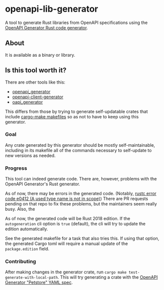 # openapi-lib-generator

A tool to generate Rust libraries from OpenAPI specifications using the [OpenAPI Generator Rust code generator](https://openapi-generator.tech/docs/generators/rust/).

## About
It is available as a binary or library.

## Is this tool worth it?
There are other tools like this:

- [openapi_generator](https://crates.io/crates/openapi_generator)
- [openapi-client-generator](https://crates.io/crates/openapi-client-generator)
- [oapi_generator](https://crates.io/crates/oapi_generator) 

This differs from those by trying to generate self-updatable crates that include [cargo-make makefiles](https://github.com/sagiegurari/cargo-make) so as not to have to keep using this generator. 

### Goal
Any crate generated by this generator should be mostly self-maintainable, including in its makefile all of the commands necessary to self-update to new versions as needed.

### Progress

This tool can indeed generate code. There are, however, problems with the OpenAPI Generator's Rust generator.

As of now, there may be errors in the generated code. (Notably, [rustc error code e0412 (A used type name is not in scope)](https://doc.rust-lang.org/error_codes/E0412.html)) There are PR requests pending on that repo to fix these problems, but the maintainers seem really busy. Also, the 

As of now, the generated code will be Rust 2018 edition. If the `autogeneration` cli option is `true` (default), the cli will try to update the edition automatically. 

See the generated makefile for a task that also tries this. If using that option, the generated Cargo toml will require a manual update of the `package.edition` field.

### Contributing 
After making changes in the generator crate, run `cargo make test-generate-with-local-path`. This will try generating a crate with the [OpenAPI Generator "Petstore" YAML spec](https://raw.githubusercontent.com/OpenAPITools/openapi-generator/master/modules/openapi-generator-gradle-plugin/samples/local-spec/petstore-v3.0.yaml).